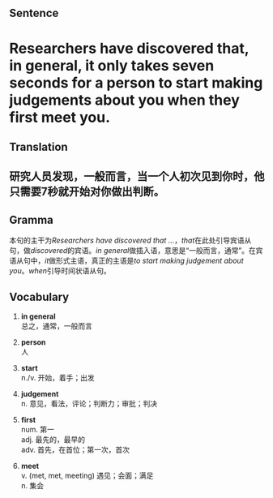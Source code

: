 ## Sentence

<h1>Researchers have discovered that, in general, it only takes seven seconds for a person to start making judgements about you when they first meet you.</h1>

## Translation

<h2>研究人员发现，一般而言，当一个人初次见到你时，他只需要7秒就开始对你做出判断。</h2>

## Gramma     

本句的主干为*Researchers have discovered that ...*，*that*在此处引导宾语从句，做*discovered*的宾语。*in general*做插入语，意思是“一般而言，通常”。在宾语从句中，*it*做形式主语，真正的主语是*to start making judgement about you*。*when*引导时间状语从句。       

## Vocabulary   

1. **in general**     
总之，通常，一般而言        

2. **person**         
人         

3. **start**         
n./v. 开始，着手；出发        

4. **judgement**        
n. 意见，看法，评论；判断力；审批；判决         

5. **first**         
num. 第一         
adj. 最先的，最早的          
adv. 首先，在首位；第一次，首次         

6. **meet**         
v. (met, met, meeting) 遇见；会面；满足          
n. 集会          
